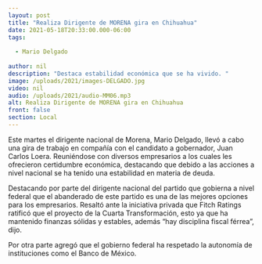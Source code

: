 ```yaml
---
layout: post
title: "Realiza Dirigente de MORENA gira en Chihuahua"
date: 2021-05-18T20:33:00.000-06:00
tags:
  
  - Mario Delgado
  
author: nil
description: "Destaca estabilidad económica que se ha vivido. "
image: /uploads/2021/images-DELGADO.jpg
video: nil
audio: /uploads/2021/audio-MM06.mp3
alt: Realiza Dirigente de MORENA gira en Chihuahua
front: false
section: Local
---
```


Este martes el dirigente nacional de Morena, Mario Delgado, llevó a cabo una gira de trabajo en compañía con el candidato a gobernador, Juan Carlos Loera. Reuniéndose con diversos empresarios a los cuales les ofrecieron certidumbre económica, destacando que debido a las acciones a nivel nacional se ha tenido una estabilidad en materia de deuda.

Destacando por parte del dirigente nacional del partido que gobierna a nivel federal que el abanderado de este partido es una de las mejores opciones para los empresarios. Resaltó ante la iniciativa privada que Fitch Ratings ratificó que el proyecto de la Cuarta Transformación, esto ya que ha mantenido finanzas sólidas y estables, además “hay disciplina fiscal férrea”, dijo.

Por otra parte agregó que el gobierno federal ha respetado la autonomía de instituciones como el Banco de México.
